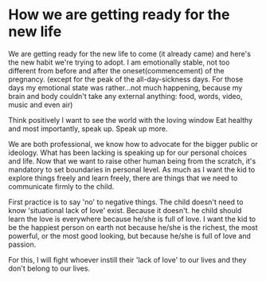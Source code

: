 # How we are getting ready for the new life

We are getting ready for the new life to come (it already came) and here's the new habit we're trying to adopt.
I am emotionally stable, not too different from before and after the oneset(commencement) of the pregnancy.
(except for the peak of the all-day-sickness days. For those days my emotional state was rather...not much happening, because my brain and body couldn't take any external anything: food, words, video, music and even air)

Think positively
I want to see the world with the loving window
Eat healthy
and most importantly, speak up. Speak up more.

We are both professional, we know how to advocate for the bigger public or ideology.
What has been lacking is speaking up for our personal choices and life.
Now that we want to raise other human being from the scratch, it's mandatory to set boundaries in personal level.
As much as I want the kid to explore things freely and learn freely, there are things that we need to communicate firmly to the child. 

First practice is to say 'no' to negative things. The child doesn't need to know 'situational lack of love' exist. Because it doesn't. he child should learn the love is everywhere because he/she is full of love. I want the kid to be the happiest person on earth not because he/she is the richest, the most powerful, or the most good looking, but because he/she is full of love and passion.

For this, I will fight whoever instill their 'lack of love' to our lives and they don't belong to our lives.
